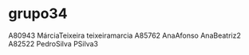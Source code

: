 # grupo34
 A80943 MárciaTeixeira teixeiramarcia
 A85762 AnaAfonso AnaBeatriz2
 A82522 PedroSilva PSilva3
